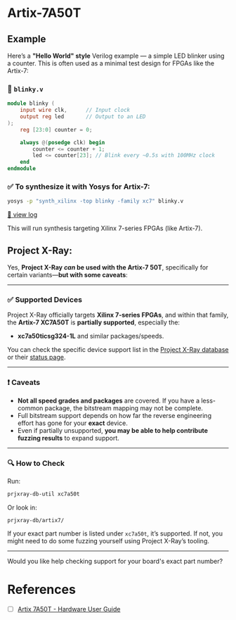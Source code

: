 # Artix-7A50T


## Example

Here’s a **"Hello World" style** Verilog example — a simple LED blinker using a counter. This is often used as a minimal test design for FPGAs like the Artix-7:

### 📄 `blinky.v`

```verilog
module blinky (
    input wire clk,      // Input clock
    output reg led       // Output to an LED
);
    reg [23:0] counter = 0;

    always @(posedge clk) begin
        counter <= counter + 1;
        led <= counter[23]; // Blink every ~0.5s with 100MHz clock
    end
endmodule
```

### ✅ To synthesize it with Yosys for Artix-7:

```bash
yosys -p "synth_xilinx -top blinky -family xc7" blinky.v
```
>
[🧻 view log](logs/blinky.v.md)

This will run synthesis targeting Xilinx 7-series FPGAs (like Artix-7).


## **Project X-Ray**:

Yes, **Project X-Ray *can* be used with the Artix-7 50T**, specifically for certain variants—**but with some caveats**:

---

### ✅ Supported Devices

Project X-Ray officially targets **Xilinx 7-series FPGAs**, and within that family, the **Artix-7 XC7A50T** is **partially supported**, especially the:

* **xc7a50ticsg324-1L** and similar packages/speeds.

You can check the specific device support list in the [Project X-Ray database](https://github.com/SymbiFlow/prjxray-db) or their [status page](https://github.com/SymbiFlow/prjxray#supported-devices).

---

### ❗ Caveats

* **Not all speed grades and packages** are covered. If you have a less-common package, the bitstream mapping may not be complete.
* Full bitstream support depends on how far the reverse engineering effort has gone for your **exact** device.
* Even if partially unsupported, **you may be able to help contribute fuzzing results** to expand support.

---

### 🔍 How to Check

Run:

```bash
prjxray-db-util xc7a50t
```

Or look in:

```
prjxray-db/artix7/
```

If your exact part number is listed under `xc7a50t`, it’s supported. If not, you might need to do some fuzzing yourself using Project X-Ray’s tooling.

---

Would you like help checking support for your board's exact part number?



# References

- [ ] [Artix 7A50T - Hardware User Guide ](https://www.avnet.com/apac/products/product-highlights/xilinx-artix7)
